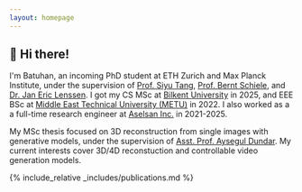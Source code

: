 ```yaml
---
layout: homepage
---
```


## 👋 Hi there!
I'm Batuhan, an incoming PhD student at ETH Zurich and Max Planck Institute, under the supervision of [Prof. Siyu Tang](https://inf.ethz.ch/people/person-detail.MjYyNzgw.TGlzdC8zMDQsLTg3NDc3NjI0MQ==.html), [Prof. Bernt Schiele](https://www.mpi-inf.mpg.de/departments/computer-vision-and-machine-learning/people/bernt-schiele), and [Dr. Jan Eric Lenssen](https://janericlenssen.github.io). I got my CS MSc at [Bilkent University](https://w3.bilkent.edu.tr/bilkent/) in 2025, and EEE BSc at [Middle East Technical University (METU)](https://www.metu.edu.tr/) in 2022. I also worked as a a full-time research engineer at [Aselsan Inc.](https://www.aselsan.com/en) in 2021-2025.

My MSc thesis focused on 3D reconstruction from single images with generative models, under the supervision of [Asst. Prof. Aysegul Dundar](http://www.cs.bilkent.edu.tr/~adundar/). My current interests cover 3D/4D reconstuction and controllable video generation models.

{% include_relative _includes/publications.md %}

